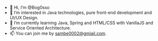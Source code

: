 - 👋 Hi, I’m @Bog0sso
- 👀 I’m interested in Java technologies, pure front-end development and UI/UX Design.
- 🌱 I’m currently learning Java, Spring and HTML/CSS with VanillaJS and Service Oriented Architecture.
- 📫 You can join me by sambe0002@gmiail.com.

<!---
Bog0sso/Bog0sso is a ✨ special ✨ repository because its `README.md` (this file) appears on your GitHub profile.
You can click the Preview link to take a look at your changes.
--->
